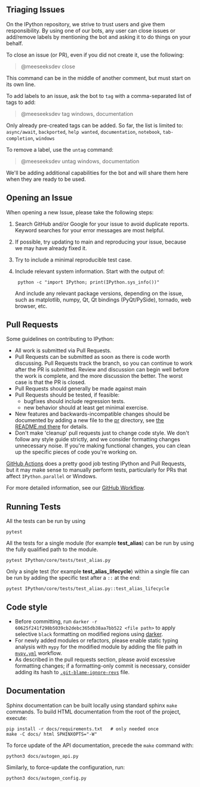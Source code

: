 ## Triaging Issues

On the IPython repository,  we strive to trust users and give them responsibility.
By using one of our bots, any user can close issues or add/remove
labels by mentioning the bot and asking it to do things on your behalf.

To close an issue (or PR), even if you did not create it, use the following:

> @meeseeksdev close

This command can be in the middle of another comment, but must start on its
own line.

To add labels to an issue, ask the bot to `tag` with a comma-separated list of
tags to add:

> @meeseeksdev tag windows, documentation

Only already pre-created tags can be added.  So far, the list is limited to:
`async/await`, `backported`, `help wanted`, `documentation`, `notebook`,
`tab-completion`, `windows`

To remove a label, use the `untag` command:

> @meeseeksdev untag windows, documentation

We'll be adding additional capabilities for the bot and will share them here
when they are ready to be used.

## Opening an Issue

When opening a new Issue, please take the following steps:

1. Search GitHub and/or Google for your issue to avoid duplicate reports.
   Keyword searches for your error messages are most helpful.
2. If possible, try updating to main and reproducing your issue,
   because we may have already fixed it.
3. Try to include a minimal reproducible test case.
4. Include relevant system information.  Start with the output of:

        python -c "import IPython; print(IPython.sys_info())"

   And include any relevant package versions, depending on the issue, such as
   matplotlib, numpy, Qt, Qt bindings (PyQt/PySide), tornado, web browser, etc.

## Pull Requests

Some guidelines on contributing to IPython:

* All work is submitted via Pull Requests.
* Pull Requests can be submitted as soon as there is code worth discussing.
  Pull Requests track the branch, so you can continue to work after the PR is submitted.
  Review and discussion can begin well before the work is complete,
  and the more discussion the better.
  The worst case is that the PR is closed.
* Pull Requests should generally be made against main
* Pull Requests should be tested, if feasible:
    - bugfixes should include regression tests.
    - new behavior should at least get minimal exercise.
* New features and backwards-incompatible changes should be documented by adding
  a new file to the [pr](docs/source/whatsnew/pr) directory, see [the README.md
  there](docs/source/whatsnew/pr/README.md) for details.
* Don't make 'cleanup' pull requests just to change code style.
  We don't follow any style guide strictly, and we consider formatting changes
  unnecessary noise.
  If you're making functional changes, you can clean up the specific pieces of
  code you're working on.

[GitHub Actions](https://github.com/ipython/ipython/actions/workflows/test.yml) does
a pretty good job testing IPython and Pull Requests,
but it may make sense to manually perform tests,
particularly for PRs that affect `IPython.parallel` or Windows.

For more detailed information, see our [GitHub Workflow](https://github.com/ipython/ipython/wiki/Dev:-GitHub-workflow).

## Running Tests

All the tests can be run by using
```shell
pytest
```

All the tests for a single module (for example **test_alias**) can be run by using the fully qualified path to the module.
```shell
pytest IPython/core/tests/test_alias.py
```

Only a single test (for example **test_alias_lifecycle**) within a single file can be run by adding the specific test after a `::` at the end:
```shell
pytest IPython/core/tests/test_alias.py::test_alias_lifecycle
```

## Code style

* Before committing, run `darker -r 60625f241f298b5039cb2debc365db38aa7bb522 <file path>` to apply selective `black` formatting on modified regions using [darker](https://github.com/akaihola/darker).
* For newly added modules or refactors, please enable static typing analysis with `mypy` for the modified module by adding the file path in [`mypy.yml`](https://github.com/ipython/ipython/blob/main/.github/workflows/mypy.yml) workflow.
* As described in the pull requests section, please avoid excessive formatting changes; if a formatting-only commit is necessary, consider adding its hash to [`.git-blame-ignore-revs`](https://github.com/ipython/ipython/blob/main/.git-blame-ignore-revs) file.

## Documentation

Sphinx documentation can be built locally using standard sphinx `make` commands. To build HTML documentation from the root of the project, execute:

```shell
pip install -r docs/requirements.txt   # only needed once
make -C docs/ html SPHINXOPTS="-W"
```

To force update of the API documentation, precede the `make` command with:

```shell
python3 docs/autogen_api.py
```

Similarly, to force-update the configuration, run:

```shell
python3 docs/autogen_config.py
```
